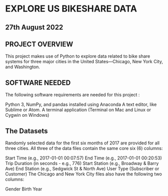 
# EXPLORE US BIKESHARE DATA
## 27th August 2022

## PROJECT OVERVIEW
This project makes use of Python to explore data related to bike share systems for three major cities in the United States—Chicago, New York City, and Washington.

## SOFTWARE NEEDED
The following software requirements are needed for this project :

Python 3, NumPy, and pandas installed using Anaconda
A text editor, like Sublime or Atom.
A terminal application (Terminal on Mac and Linux or Cygwin on Windows)

## The Datasets
Randomly selected data for the first six months of 2017 are provided for all three cities. All three of the data files contain the same core six (6) columns:

Start Time (e.g., 2017-01-01 00:07:57)
End Time (e.g., 2017-01-01 00:20:53)
Trip Duration (in seconds - e.g., 776)
Start Station (e.g., Broadway & Barry Ave)
End Station (e.g., Sedgwick St & North Ave)
User Type (Subscriber or Customer)
The Chicago and New York City files also have the following two columns:

Gender
Birth Year



